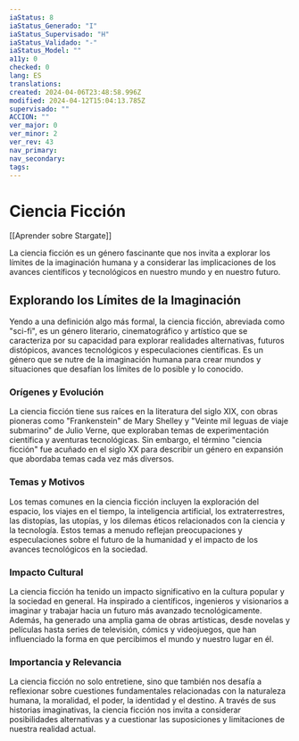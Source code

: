 ```yaml
---
iaStatus: 8
iaStatus_Generado: "I"
iaStatus_Supervisado: "H"
iaStatus_Validado: "-"
iaStatus_Model: ""
a11y: 0
checked: 0
lang: ES
translations: 
created: 2024-04-06T23:48:58.996Z
modified: 2024-04-12T15:04:13.785Z
supervisado: ""
ACCION: ""
ver_major: 0
ver_minor: 2
ver_rev: 43
nav_primary: 
nav_secondary: 
tags:
---
```

# Ciencia Ficción

[[Aprender sobre Stargate]]

La ciencia ficción es un género fascinante que nos invita a explorar los límites de la imaginación humana y a considerar las implicaciones de los avances científicos y tecnológicos en nuestro mundo y en nuestro futuro.

## Explorando los Límites de la Imaginación

Yendo a una definición algo más formal, la ciencia ficción, abreviada como "sci-fi", es un género literario, cinematográfico y artístico que se caracteriza por su capacidad para explorar realidades alternativas, futuros distópicos, avances tecnológicos y especulaciones científicas. Es un género que se nutre de la imaginación humana para crear mundos y situaciones que desafían los límites de lo posible y lo conocido.

### Orígenes y Evolución
La ciencia ficción tiene sus raíces en la literatura del siglo XIX, con obras pioneras como "Frankenstein" de Mary Shelley y "Veinte mil leguas de viaje submarino" de Julio Verne, que exploraban temas de experimentación científica y aventuras tecnológicas. Sin embargo, el término "ciencia ficción" fue acuñado en el siglo XX para describir un género en expansión que abordaba temas cada vez más diversos.

### Temas y Motivos
Los temas comunes en la ciencia ficción incluyen la exploración del espacio, los viajes en el tiempo, la inteligencia artificial, los extraterrestres, las distopías, las utopías, y los dilemas éticos relacionados con la ciencia y la tecnología. Estos temas a menudo reflejan preocupaciones y especulaciones sobre el futuro de la humanidad y el impacto de los avances tecnológicos en la sociedad.

### Impacto Cultural
La ciencia ficción ha tenido un impacto significativo en la cultura popular y la sociedad en general. Ha inspirado a científicos, ingenieros y visionarios a imaginar y trabajar hacia un futuro más avanzado tecnológicamente. Además, ha generado una amplia gama de obras artísticas, desde novelas y películas hasta series de televisión, cómics y videojuegos, que han influenciado la forma en que percibimos el mundo y nuestro lugar en él.

### Importancia y Relevancia
La ciencia ficción no solo entretiene, sino que también nos desafía a reflexionar sobre cuestiones fundamentales relacionadas con la naturaleza humana, la moralidad, el poder, la identidad y el destino. A través de sus historias imaginativas, la ciencia ficción nos invita a considerar posibilidades alternativas y a cuestionar las suposiciones y limitaciones de nuestra realidad actual.

